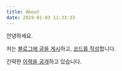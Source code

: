 ```yaml
---
title: About
date: 2019-01-03 11:33:33
---
```


안녕하세요.

저는 [블로그에 글을 게시](http://bbon.kr)하고, [코드를 작성](https://github.com/bbonkr)합니다.

간략한 [이력을 공개](http://resume.bbon.me)하고 있습니다.
